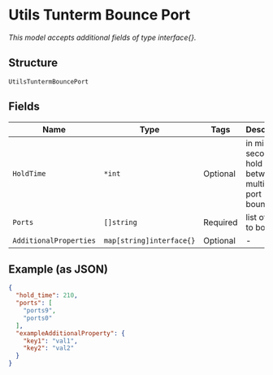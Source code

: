 
# Utils Tunterm Bounce Port

*This model accepts additional fields of type interface{}.*

## Structure

`UtilsTuntermBouncePort`

## Fields

| Name | Type | Tags | Description |
|  --- | --- | --- | --- |
| `HoldTime` | `*int` | Optional | in milli seconds, hold time between multiple port bounces |
| `Ports` | `[]string` | Required | list of ports to bounce |
| `AdditionalProperties` | `map[string]interface{}` | Optional | - |

## Example (as JSON)

```json
{
  "hold_time": 210,
  "ports": [
    "ports9",
    "ports0"
  ],
  "exampleAdditionalProperty": {
    "key1": "val1",
    "key2": "val2"
  }
}
```

